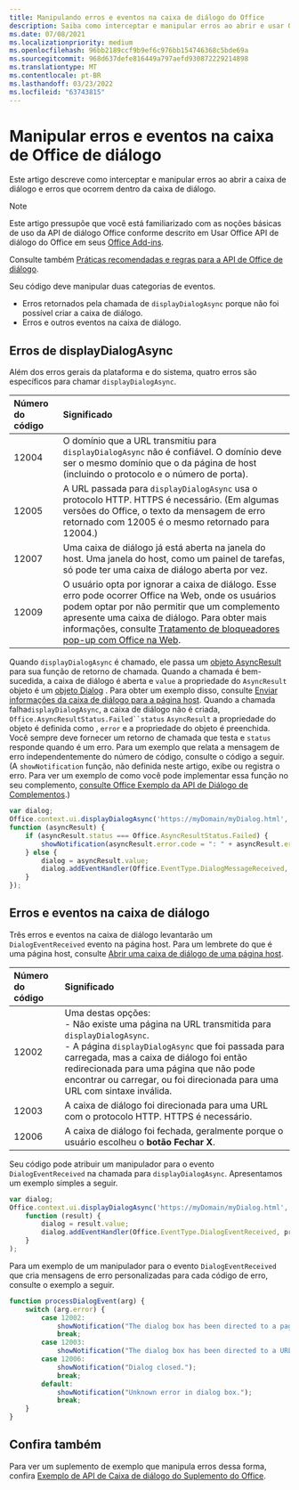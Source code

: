 ```yaml
---
title: Manipulando erros e eventos na caixa de diálogo do Office
description: Saiba como interceptar e manipular erros ao abrir e usar Office caixa de diálogo.
ms.date: 07/08/2021
ms.localizationpriority: medium
ms.openlocfilehash: 96bb2189ccf9b9ef6c976bb154746368c5bde69a
ms.sourcegitcommit: 968d637defe816449a797aefd930872229214898
ms.translationtype: MT
ms.contentlocale: pt-BR
ms.lasthandoff: 03/23/2022
ms.locfileid: "63743815"
---
```

# <a name="handle-errors-and-events-in-the-office-dialog-box"></a>Manipular erros e eventos na caixa de Office de diálogo

Este artigo descreve como interceptar e manipular erros ao abrir a caixa de diálogo e erros que ocorrem dentro da caixa de diálogo.

> [!NOTE]
> Este artigo pressupõe que você está familiarizado com as noções básicas de uso da API de diálogo Office conforme descrito em Usar Office API de diálogo do Office em seus [Office Add-ins](dialog-api-in-office-add-ins.md).
> 
> Consulte também [Práticas recomendadas e regras para a API de Office de diálogo](dialog-best-practices.md).

Seu código deve manipular duas categorias de eventos.

- Erros retornados pela chamada de `displayDialogAsync` porque não foi possível criar a caixa de diálogo.
- Erros e outros eventos na caixa de diálogo.

## <a name="errors-from-displaydialogasync"></a>Erros de displayDialogAsync

Além dos erros gerais da plataforma e do sistema, quatro erros são específicos para chamar `displayDialogAsync`.

|Número do código|Significado|
|:-----|:-----|
|12004|O domínio que a URL transmitiu para `displayDialogAsync` não é confiável. O domínio deve ser o mesmo domínio que o da página de host (incluindo o protocolo e o número de porta).|
|12005|A URL passada para `displayDialogAsync` usa o protocolo HTTP. HTTPS é necessário. (Em algumas versões do Office, o texto da mensagem de erro retornado com 12005 é o mesmo retornado para 12004.)|
|<span id="12007">12007</span><!-- The span is needed because office-js-helpers has an error message that links to this table row. -->|Uma caixa de diálogo já está aberta na janela do host. Uma janela do host, como um painel de tarefas, só pode ter uma caixa de diálogo aberta por vez.|
|12009|O usuário opta por ignorar a caixa de diálogo. Esse erro pode ocorrer Office na Web, onde os usuários podem optar por não permitir que um complemento apresente uma caixa de diálogo. Para obter mais informações, consulte [Tratamento de bloqueadores pop-up com Office na Web](dialog-best-practices.md#handle-pop-up-blockers-with-office-on-the-web).|

Quando `displayDialogAsync` é chamado, ele passa um [objeto AsyncResult](/javascript/api/office/office.asyncresult) para sua função de retorno de chamada. Quando a chamada é bem-sucedida, a caixa de diálogo é aberta e `value` a propriedade do `AsyncResult` objeto é um [objeto Dialog](/javascript/api/office/office.dialog) . Para obter um exemplo disso, consulte [Enviar informações da caixa de diálogo para a página host](dialog-api-in-office-add-ins.md#send-information-from-the-dialog-box-to-the-host-page). Quando a chamada falha`displayDialogAsync`, a caixa de diálogo não é criada, `Office.AsyncResultStatus.Failed``status` `AsyncResult` a propriedade do objeto é definida como , `error` e a propriedade do objeto é preenchida. Você sempre deve fornecer um retorno de chamada que testa e `status` responde quando é um erro. Para um exemplo que relata a mensagem de erro independentemente do número de código, consulte o código a seguir. (A `showNotification` função, não definida neste artigo, exibe ou registra o erro. Para ver um exemplo de como você pode implementar essa função no seu complemento, [consulte Office Exemplo da API de Diálogo de Complementos](https://github.com/OfficeDev/Office-Add-in-Dialog-API-Simple-Example).)

```js
var dialog;
Office.context.ui.displayDialogAsync('https://myDomain/myDialog.html',
function (asyncResult) {
    if (asyncResult.status === Office.AsyncResultStatus.Failed) {
        showNotification(asyncResult.error.code = ": " + asyncResult.error.message);
    } else {
        dialog = asyncResult.value;
        dialog.addEventHandler(Office.EventType.DialogMessageReceived, processMessage);
    }
});
```

## <a name="errors-and-events-in-the-dialog-box"></a>Erros e eventos na caixa de diálogo

Três erros e eventos na caixa de diálogo levantarão um `DialogEventReceived` evento na página host. Para um lembrete do que é uma página host, consulte [Abrir uma caixa de diálogo de uma página host](dialog-api-in-office-add-ins.md#open-a-dialog-box-from-a-host-page).

|Número do código|Significado|
|:-----|:-----|
|12002|Uma destas opções:<br> - Não existe uma página na URL transmitida para `displayDialogAsync`.<br> - A página `displayDialogAsync` que foi passada para carregada, mas a caixa de diálogo foi então redirecionada para uma página que não pode encontrar ou carregar, ou foi direcionada para uma URL com sintaxe inválida.|
|12003|A caixa de diálogo foi direcionada para uma URL com o protocolo HTTP. HTTPS é necessário.|
|12006|A caixa de diálogo foi fechada, geralmente porque o usuário escolheu o **botão Fechar** **X**.|

Seu código pode atribuir um manipulador para o evento `DialogEventReceived` na chamada para `displayDialogAsync`. Apresentamos um exemplo simples a seguir.

```js
var dialog;
Office.context.ui.displayDialogAsync('https://myDomain/myDialog.html',
    function (result) {
        dialog = result.value;
        dialog.addEventHandler(Office.EventType.DialogEventReceived, processDialogEvent);
    }
);
```

Para um exemplo de um manipulador para o evento `DialogEventReceived` que cria mensagens de erro personalizadas para cada código de erro, consulte o exemplo a seguir.

```js
function processDialogEvent(arg) {
    switch (arg.error) {
        case 12002:
            showNotification("The dialog box has been directed to a page that it cannot find or load, or the URL syntax is invalid.");
            break;
        case 12003:
            showNotification("The dialog box has been directed to a URL with the HTTP protocol. HTTPS is required.");            break;
        case 12006:
            showNotification("Dialog closed.");
            break;
        default:
            showNotification("Unknown error in dialog box.");
            break;
    }
}
```

## <a name="see-also"></a>Confira também

Para ver um suplemento de exemplo que manipula erros dessa forma, confira [Exemplo de API de Caixa de diálogo do Suplemento do Office](https://github.com/OfficeDev/Office-Add-in-Dialog-API-Simple-Example).
